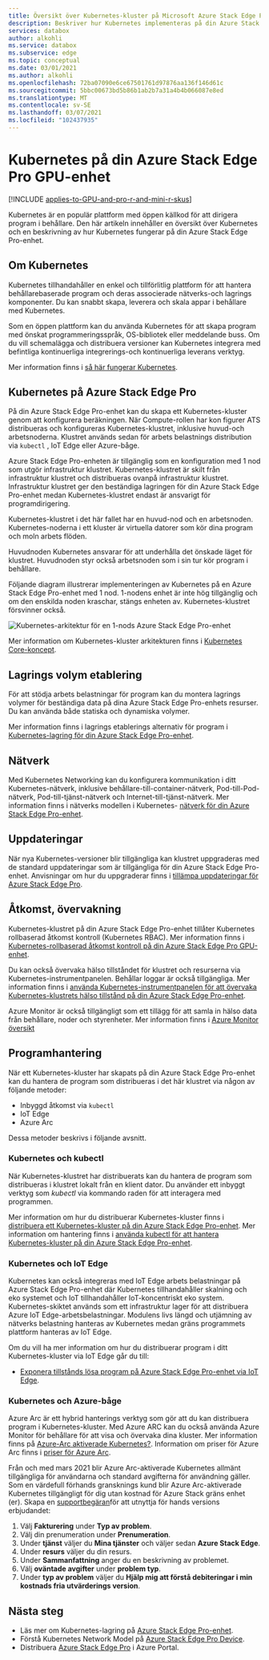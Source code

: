 ```yaml
---
title: Översikt över Kubernetes-kluster på Microsoft Azure Stack Edge Pro-enhet | Microsoft Docs
description: Beskriver hur Kubernetes implementeras på din Azure Stack Edge Pro-enhet.
services: databox
author: alkohli
ms.service: databox
ms.subservice: edge
ms.topic: conceptual
ms.date: 03/01/2021
ms.author: alkohli
ms.openlocfilehash: 72ba07090e6ce67501761d97876aa136f146d61c
ms.sourcegitcommit: 5bbc00673bd5b86b1ab2b7a31a4b4b066087e8ed
ms.translationtype: MT
ms.contentlocale: sv-SE
ms.lasthandoff: 03/07/2021
ms.locfileid: "102437935"
---
```

# <a name="kubernetes-on-your-azure-stack-edge-pro-gpu-device"></a>Kubernetes på din Azure Stack Edge Pro GPU-enhet

[!INCLUDE [applies-to-GPU-and-pro-r-and-mini-r-skus](../../includes/azure-stack-edge-applies-to-gpu-pro-r-mini-r-sku.md)]

Kubernetes är en populär plattform med öppen källkod för att dirigera program i behållare. Den här artikeln innehåller en översikt över Kubernetes och en beskrivning av hur Kubernetes fungerar på din Azure Stack Edge Pro-enhet. 

## <a name="about-kubernetes"></a>Om Kubernetes 

Kubernetes tillhandahåller en enkel och tillförlitlig plattform för att hantera behållarebaserade program och deras associerade nätverks-och lagrings komponenter. Du kan snabbt skapa, leverera och skala appar i behållare med Kubernetes.

Som en öppen plattform kan du använda Kubernetes för att skapa program med önskat programmeringsspråk, OS-bibliotek eller meddelande buss. Om du vill schemalägga och distribuera versioner kan Kubernetes integrera med befintliga kontinuerliga integrerings-och kontinuerliga leverans verktyg.

Mer information finns i [så här fungerar Kubernetes](https://www.youtube.com/watch?v=q1PcAawa4Bg&list=PLLasX02E8BPCrIhFrc_ZiINhbRkYMKdPT&index=2&t=0s).

## <a name="kubernetes-on-azure-stack-edge-pro"></a>Kubernetes på Azure Stack Edge Pro

På din Azure Stack Edge Pro-enhet kan du skapa ett Kubernetes-kluster genom att konfigurera beräkningen. När Compute-rollen har kon figurer ATS distribueras och konfigureras Kubernetes-klustret, inklusive huvud-och arbetsnoderna. Klustret används sedan för arbets belastnings distribution via `kubectl` , IoT Edge eller Azure-båge.

Azure Stack Edge Pro-enheten är tillgänglig som en konfiguration med 1 nod som utgör infrastruktur klustret. Kubernetes-klustret är skilt från infrastruktur klustret och distribueras ovanpå infrastruktur klustret. Infrastruktur klustret ger den beständiga lagringen för din Azure Stack Edge Pro-enhet medan Kubernetes-klustret endast är ansvarigt för programdirigering. 

Kubernetes-klustret i det här fallet har en huvud-nod och en arbetsnoden. Kubernetes-noderna i ett kluster är virtuella datorer som kör dina program och moln arbets flöden. 

Huvudnoden Kubernetes ansvarar för att underhålla det önskade läget för klustret. Huvudnoden styr också arbetsnoden som i sin tur kör program i behållare. 

Följande diagram illustrerar implementeringen av Kubernetes på en Azure Stack Edge Pro-enhet med 1 nod. 1-nodens enhet är inte hög tillgänglig och om den enskilda noden kraschar, stängs enheten av. Kubernetes-klustret försvinner också.

![Kubernetes-arkitektur för en 1-nods Azure Stack Edge Pro-enhet](media/azure-stack-edge-gpu-kubernetes-overview/kubernetes-architecture-1-node.png)

Mer information om Kubernetes-kluster arkitekturen finns i [Kubernetes Core-koncept](https://kubernetes.io/docs/concepts/architecture/).


<!--The Kubernetes cluster control plane components make global decisions about the cluster. The control plane has:

- *kubeapiserver* that is the front end of the Kubernetes API and exposes the API.
- *etcd* that is a highly available key value store that backs up all the Kubernetes cluster data.
- *kube-scheduler* that makes scheduling decisions.
- *kube-controller-manager* that runs controller processes such as those for node controllers, replications controllers, endpoint controllers, and service account and token controllers. -->

## <a name="storage-volume-provisioning"></a>Lagrings volym etablering

För att stödja arbets belastningar för program kan du montera lagrings volymer för beständiga data på dina Azure Stack Edge Pro-enhets resurser. Du kan använda både statiska och dynamiska volymer. 

Mer information finns i lagrings etablerings alternativ för program i [Kubernetes-lagring för din Azure Stack Edge Pro-enhet](azure-stack-edge-gpu-kubernetes-storage.md).

## <a name="networking"></a>Nätverk

Med Kubernetes Networking kan du konfigurera kommunikation i ditt Kubernetes-nätverk, inklusive behållare-till-container-nätverk, Pod-till-Pod-nätverk, Pod-till-tjänst-nätverk och Internet-till-tjänst-nätverk. Mer information finns i nätverks modellen i Kubernetes- [nätverk för din Azure Stack Edge Pro-enhet](azure-stack-edge-gpu-kubernetes-networking.md).

## <a name="updates"></a>Uppdateringar

När nya Kubernetes-versioner blir tillgängliga kan klustret uppgraderas med de standard uppdateringar som är tillgängliga för din Azure Stack Edge Pro-enhet. Anvisningar om hur du uppgraderar finns i [tillämpa uppdateringar för Azure Stack Edge Pro](azure-stack-edge-gpu-install-update.md).

## <a name="access-monitoring"></a>Åtkomst, övervakning

Kubernetes-klustret på din Azure Stack Edge Pro-enhet tillåter Kubernetes rollbaserad åtkomst kontroll (Kubernetes RBAC). Mer information finns i [Kubernetes-rollbaserad åtkomst kontroll på din Azure Stack Edge Pro GPU-enhet](azure-stack-edge-gpu-kubernetes-rbac.md).

Du kan också övervaka hälso tillståndet för klustret och resurserna via Kubernetes-instrumentpanelen. Behållar loggar är också tillgängliga. Mer information finns i [använda Kubernetes-instrumentpanelen för att övervaka Kubernetes-klustrets hälso tillstånd på din Azure Stack Edge Pro-enhet](azure-stack-edge-gpu-monitor-kubernetes-dashboard.md).

Azure Monitor är också tillgängligt som ett tillägg för att samla in hälso data från behållare, noder och styrenheter. Mer information finns i [Azure Monitor översikt](../azure-monitor/overview.md)

<!--## Private container registry

Kubernetes on Azure Stack Edge Pro device allows for the private storage of your images by providing a local container registry.-->

## <a name="application-management"></a>Programhantering

När ett Kubernetes-kluster har skapats på din Azure Stack Edge Pro-enhet kan du hantera de program som distribueras i det här klustret via någon av följande metoder:

- Inbyggd åtkomst via `kubectl`
- IoT Edge 
- Azure Arc

Dessa metoder beskrivs i följande avsnitt.


### <a name="kubernetes-and-kubectl"></a>Kubernetes och kubectl

När Kubernetes-klustret har distribuerats kan du hantera de program som distribueras i klustret lokalt från en klient dator. Du använder ett inbyggt verktyg som *kubectl* via kommando raden för att interagera med programmen. 

Mer information om hur du distribuerar Kubernetes-kluster finns i [distribuera ett Kubernetes-kluster på din Azure Stack Edge Pro-enhet](azure-stack-edge-gpu-create-kubernetes-cluster.md). Mer information om hantering finns i [använda kubectl för att hantera Kubernetes-kluster på din Azure Stack Edge Pro-enhet](azure-stack-edge-gpu-create-kubernetes-cluster.md).


### <a name="kubernetes-and-iot-edge"></a>Kubernetes och IoT Edge

Kubernetes kan också integreras med IoT Edge arbets belastningar på Azure Stack Edge Pro-enhet där Kubernetes tillhandahåller skalning och eko systemet och IoT tillhandahåller IoT-koncentriskt eko system. Kubernetes-skiktet används som ett infrastruktur lager för att distribuera Azure IoT Edge-arbetsbelastningar. Modulens livs längd och utjämning av nätverks belastning hanteras av Kubernetes medan gräns programmets plattform hanteras av IoT Edge.

Om du vill ha mer information om hur du distribuerar program i ditt Kubernetes-kluster via IoT Edge går du till: 

- [Exponera tillstånds lösa program på Azure Stack Edge Pro-enhet via IoT Edge](azure-stack-edge-gpu-deploy-stateless-application-iot-edge-module.md).


### <a name="kubernetes-and-azure-arc"></a>Kubernetes och Azure-båge

Azure Arc är ett hybrid hanterings verktyg som gör att du kan distribuera program i Kubernetes-kluster. Med Azure ARC kan du också använda Azure Monitor för behållare för att visa och övervaka dina kluster. Mer information finns på [Azure-Arc aktiverade Kubernetes?](../azure-arc/kubernetes/overview.md). Information om priser för Azure Arc finns i [priser för Azure Arc](https://azure.microsoft.com/services/azure-arc/#pricing).

Från och med mars 2021 blir Azure Arc-aktiverade Kubernetes allmänt tillgängliga för användarna och standard avgifterna för användning gäller. Som en värdefull förhands gransknings kund blir Azure Arc-aktiverade Kubernetes tillgängligt för dig utan kostnad för Azure Stack gräns enhet (er). Skapa en [supportbegäran](https://portal.azure.com/#blade/Microsoft_Azure_Support/HelpAndSupportBlade/newsupportrequest)för att utnyttja för hands versions erbjudandet:

1. Välj **Fakturering** under **Typ av problem**.
2. Välj din prenumeration under **Prenumeration**.
3. Under **tjänst** väljer du **Mina tjänster** och väljer sedan **Azure Stack Edge**.
4. Under **resurs** väljer du din resurs.
5. Under **Sammanfattning** anger du en beskrivning av problemet.
6. Välj **oväntade avgifter** under **problem typ**.
7. Under **typ av problem** väljer du **Hjälp mig att förstå debiteringar i min kostnads fria utvärderings version**.


## <a name="next-steps"></a>Nästa steg

- Läs mer om Kubernetes-lagring på [Azure Stack Edge Pro-enhet](azure-stack-edge-gpu-kubernetes-storage.md).
- Förstå Kubernetes Network Model på [Azure Stack Edge Pro Device](azure-stack-edge-gpu-kubernetes-networking.md).
- Distribuera [Azure Stack Edge Pro](azure-stack-edge-gpu-deploy-prep.md) i Azure Portal.

